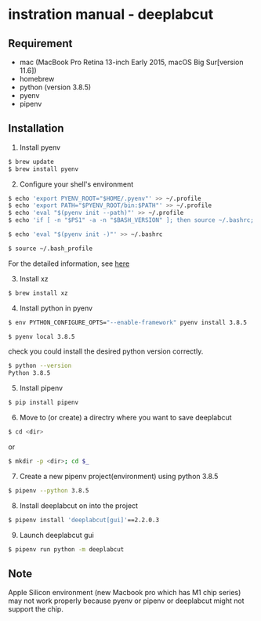 # instration manual - deeplabcut

## Requirement

- mac (MacBook Pro Retina 13-inch Early 2015, macOS Big Sur[version 11.6])
- homebrew
- python (version 3.8.5)
- pyenv
- pipenv

## Installation

1. Install pyenv
```sh
$ brew update
$ brew install pyenv
```
2. Configure your shell's environment
```sh
$ echo 'export PYENV_ROOT="$HOME/.pyenv"' >> ~/.profile
$ echo 'export PATH="$PYENV_ROOT/bin:$PATH"' >> ~/.profile
$ echo 'eval "$(pyenv init --path)"' >> ~/.profile
$ echo 'if [ -n "$PS1" -a -n "$BASH_VERSION" ]; then source ~/.bashrc; fi' >> ~/.profile

$ echo 'eval "$(pyenv init -)"' >> ~/.bashrc

$ source ~/.bash_profile
```
For the detailed information, see [here](https://github.com/pyenv/pyenv#basic-github-checkout)

3. Install xz
```sh
$ brew install xz
```

4. Install python in pyenv
```sh
$ env PYTHON_CONFIGURE_OPTS="--enable-framework" pyenv install 3.8.5

$ pyenv local 3.8.5
```

check you could install the desired python version correctly.
```sh
$ python --version
Python 3.8.5
```

5. Install pipenv
```sh
$ pip install pipenv
```

6. Move to (or create) a directry where you want to save deeplabcut
```sh
$ cd <dir>
```
or
```sh
$ mkdir -p <dir>; cd $_ 
```

7. Create a new pipenv project(environment) using python 3.8.5
```sh
$ pipenv --python 3.8.5
```

8. Install deeplabcut on into the project
```sh
$ pipenv install 'deeplabcut[gui]'==2.2.0.3
```

9. Launch deeplabcut gui
```sh
$ pipenv run python -m deeplabcut
```
## Note
Apple Silicon environment (new Macbook pro which has M1 chip series) may not work properly because pyenv or pipenv or deeplabcut might not support the chip.
